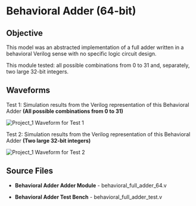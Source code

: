# Behavioral Adder (64-bit)

## Objective

This model was an abstracted implementation of a full adder written in a behavioral Verilog sense with no specific logic circuit design.

This module tested: all possible combinations from 0 to 31 and, separately, two large 32-bit integers.

## Waveforms

Test 1: Simulation results from the Verilog representation of this Behavioral Adder **(All possible combinations from 0 to 31)**

![Project_1 Waveform for Test 1]()

Test 2: Simulation results from the Verilog representation of this Behavioral Adder **(Two large 32-bit integers)**

![Project_1 Waveform for Test 2]()

## Source Files

- **Behavioral Adder Adder Module** - behavioral_full_adder_64.v

- **Behavioral Adder Test Bench** - behavioral_full_adder_test.v
